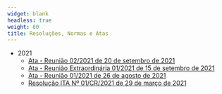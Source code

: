 ```yaml
---
widget: blank
headless: true
weight: 80
title: Resoluções, Normas e Atas
---
```


- 2021
    - [Ata - Reunião 02/2021 de 20 de setembro de 2021](/documentos/atas/2021-02.pdf)
    - [Ata - Reunião Extraordinária 01/2021 de 15 de setembro de 2021](/documentos/atas/2021-01e.pdf)
    - [Ata - Reunião 01/2021 de 26 de agosto de 2021](/documentos/atas/2021-01.pdf)
    - [Resolução ITA Nº 01/CR/2021 de 29 de março de 2021](/documentos/normas/Resolução_01_CR__29-03-2021_CAIC-ITA-final.pdf)
